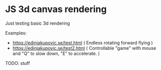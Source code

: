 # JS 3d canvas rendering

Just testing basic 3d rendering

Examples: 
* https://edinjakupovic.se/test.html ( Endless rotating forward flying )  
* https://edinjakupovic.se/test2.html ( Controllable "game" with mouse and "Q" to slow down, "E" to accelerate. )


TODO: stuff
